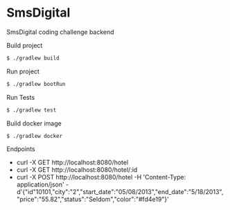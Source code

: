 # SmsDigital
SmsDigital coding challenge backend

Build project 

```sh
$ ./gradlew build
```

Run project

```sh
$ ./gradlew bootRun
```

Run Tests

```sh
$ ./gradlew test
```

Build docker image

```sh
$ ./gradlew docker
```

Endpoints

- curl -X GET http://localhost:8080/hotel
- curl -X GET http://localhost:8080/hotel/:id
- curl -X POST http://localhost:8080/hotel  -H 'Content-Type: application/json' 
-d'{"id"10101,"city":"2","start_date":"05/08/2013","end_date":"5/18/2013","price":"55.82","status":"Seldom","color":"#fd4e19"}'
